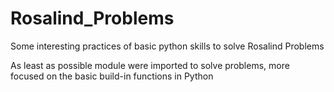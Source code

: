 # Rosalind_Problems
Some interesting practices of basic python skills to solve Rosalind Problems

As least as possible module were imported to solve problems, more focused on the basic build-in functions in Python
